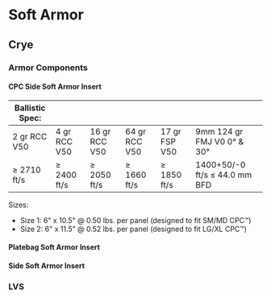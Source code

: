 # Soft Armor

## Crye
### Armor Components
#### CPC Side Soft Armor Insert
 
| Ballistic Spec: |                 |                |                |               |                               | 
| -----------     | -----------     | -----------    | -----------    | -----------   | -----------                   |
| 2 gr RCC V50    | 4 gr RCC V50    | 16 gr RCC V50  | 64 gr RCC V50  | 17 gr FSP V50 | 9mm 124 gr FMJ V0 0° & 30°    |
| ≥ 2710 ft/s     | ≥ 2400 ft/s     | ≥ 2050 ft/s    | ≥ 1660 ft/s    | ≥ 1850 ft/s	  | 1400+50/-0 ft/s ≤ 44.0 mm BFD |

Sizes:
  - Size 1: 6" x 10.5" @ 0.50 lbs. per panel (designed to fit SM/MD CPC™)
  - Size 2: 6" x 11.5" @ 0.52 lbs. per panel (designed to fit LG/XL CPC™)
#### Platebag Soft Armor Insert
#### Side Soft Armor Insert
### LVS
